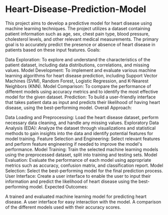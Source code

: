 # Heart-Disease-Prediction-Model
This project aims to develop a predictive model for heart disease using machine learning techniques. The project utilizes a dataset containing patient information such as age, sex, chest pain type, blood pressure, cholesterol levels, and other relevant medical measurements. The primary goal is to accurately predict the presence or absence of heart disease in patients based on these input features.
Goals:

Data Exploration: To explore and understand the characteristics of the patient dataset, including data distributions, correlations, and missing values.
Model Development: To implement and evaluate various machine learning algorithms for heart disease prediction, including Support Vector Machines (SVM), Random Forest, Logistic Regression, and K-Nearest Neighbors (KNN).
Model Comparison: To compare the performance of different models using accuracy metrics and to identify the most effective model for the given dataset.
Prediction: To build a user-friendly interface that takes patient data as input and predicts their likelihood of having heart disease, using the best-performing model.
Overall Approach:

Data Loading and Preprocessing: Load the heart disease dataset, perform necessary data cleaning, and handle any missing values.
Exploratory Data Analysis (EDA): Analyze the dataset through visualizations and statistical methods to gain insights into the data and identify potential features for model training.
Feature Selection and Engineering: Select relevant features and perform feature engineering if needed to improve the model's performance.
Model Training: Train the selected machine learning models using the preprocessed dataset, split into training and testing sets.
Model Evaluation: Evaluate the performance of each model using appropriate metrics such as accuracy, confusion matrix, and classification report.
Model Selection: Select the best-performing model for the final prediction process.
User Interface: Create a user interface to enable the user to input their information and predict the likelihood of heart disease using the best-performing model.
Expected Outcomes:

A trained and evaluated machine learning model for predicting heart disease.
A user interface for easy interaction with the model.
A comparison of the different models used with their accuracy scores.

